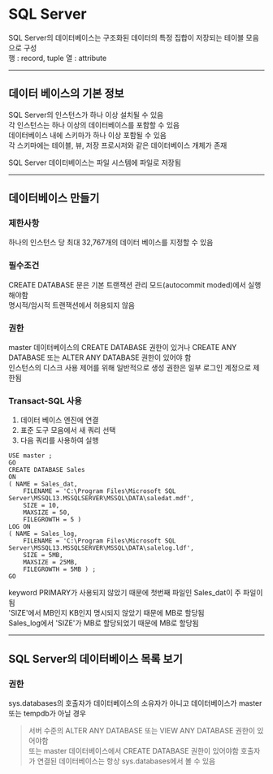# SQL Server

SQL Server의 데이터베이스는 구조화된 데이터의 특정 집합이 저장되는 테이블 모음으로 구성     
행 : record, tuple
열 : attribute

--------------
## 데이터 베이스의 기본 정보

SQL Server의 인스턴스가 하나 이상 설치될 수 있음     
각 인스턴스는 하나 이상의 데이터베이스를 포함할 수 있음     
데이터베이스 내에 스키마가 하나 이상 포함될 수 있음      
각 스키마에는 테이블, 뷰, 저장 프로시저와 같은 데이터베이스 개체가 존재    

SQL Server 데이터베이스는 파일 시스템에 파일로 저장됨   

--------------
## 데이터베이스 만들기

### 제한사항

하나의 인스턴스 당 최대 32,767개의 데이터 베이스를 지정할 수 있음    

### 필수조건   

CREATE DATABASE 문은 기본 트랜잭션 관리 모드(autocommit moded)에서 실행해야함   
명시적/암시적 트랜잭션에서 허용되지 않음   

### 권한

master 데이터베이스의 CREATE DATABASE 권한이 있거나 CREATE ANY DATABASE 또는 ALTER ANY DATABASE 권한이 있어야 함   
인스턴스의 디스크 사용 제어를 위해 일반적으로 생성 권한은 일부 로그인 계정으로 제한됨

### Transact-SQL 사용

1. 데이터 베이스 엔진에 연결
2. 표준 도구 모음에서 새 쿼리 선택
3. 다음 쿼리를 사용하여 실행

```
USE master ;  
GO  
CREATE DATABASE Sales  
ON   
( NAME = Sales_dat,  
    FILENAME = 'C:\Program Files\Microsoft SQL Server\MSSQL13.MSSQLSERVER\MSSQL\DATA\saledat.mdf',  
    SIZE = 10,  
    MAXSIZE = 50,  
    FILEGROWTH = 5 )  
LOG ON  
( NAME = Sales_log,  
    FILENAME = 'C:\Program Files\Microsoft SQL Server\MSSQL13.MSSQLSERVER\MSSQL\DATA\salelog.ldf',  
    SIZE = 5MB,  
    MAXSIZE = 25MB,  
    FILEGROWTH = 5MB ) ;  
GO  
```
keyword PRIMARY가 사용되지 않았기 때문에 첫번째 파일인 Sales_dat이 주 파일이 됨   
'SIZE'에서 MB인지 KB인지 명시되지 않았기 때문에 MB로 할당됨   
Sales_log에서 'SIZE'가 MB로 할당되었기 때문에 MB로 할당됨   

----------------
## SQL Server의 데이터베이스 목록 보기

### 권한
sys.databases의 호출자가 데이터베이스의 소유자가 아니고 데이터베이스가 master 또는 tempdb가 아닐 경우   
> 서버 수준의 ALTER ANY DATABASE 또는 VIEW ANY DATABASE 권한이 있어야함   
> 또는 master 데이터베이스에서 CREATE DATABASE 권한이 있어야함
호출자가 연결된 데이터베이스는 항상 sys.databases에서 볼 수 있음   

